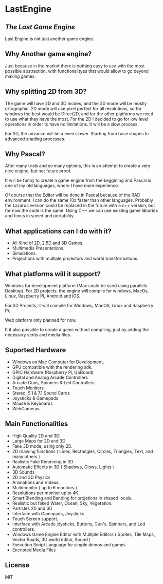 # LastEngine
## _The Last Game Engine_

Last Engine is not just another game engine. 

## Why Another game engine?
Just because in the market there is nothing easy to use with the most possible abstraction, with functionalityes that would allow to go beyond making games.

## Why splitting 2D from 3D?
The game will have 2D and 3D modes, and the 3D mode will be mostly ortographic.
2D mode will use pixel perfect for all resolutions, so for windows the best would be Direct2D, and for the other platforms we need to use what they have the most.
For the 2D I decided to go for low level operations in order to have no limitations. It will be a slow process.

For 3D, the advance will be a even slower. Starting from base shapes to advanced shading processes.

## Why Pascal?
After many trials and so many options, this is an attempt to create a very nice engine, but not future proof.

It will be funny to create a game engine from the beggining and Pascal is one of my old languages, where I have more experience.

Of course that the Editor will be done in Pascal because of the RAD environment. I can do the same 10x faster than other languages.
Probably the Lazarus version could be replaced in the future with a c++ version, but for now the code is the same. Using C++ we can use existing game libraries and focus in speed and portability.

## What applications can I do with it?
- All Kind of 2D, 2.5D and 3D Games.
- Multimedia Presentations.
- Simulations.
- Projections with multiple projectors and world transformations.

## What platforms will it support?
Windows for development platform (Mac could be used using parallels Desktop).
For 2D projects, the engine will compile for windows, MacOs, Linux, Raspberry Pi, Android and iOS. 

For 3D Projects, it will compile for Windows, MacOS, Linux and Raspberry Pi.

Web platform only planned for now.

It it also possible to create a game without compiling, just by adding the necessary scrits and media files.

## Suported Hardware
- Windows on Mac Computer for Development.
- GPU compatible with the rendering sdk.
- GPIO Hardware (Raspberry Pi, UpBoard)
- Digital and Analog Arcade Controllers
- Arcade Guns, Spinners & Led Controllers
- Touch Monitors
- Stereo, 5.1 & 7.1 Sound Cards
- Joysticks & Gamepads
- Mouse & Keyboards
- WebCameras

## Main Functionalities
- High Quality 2D and 3D.
- Large Maps for 2D and 3D.
- Fake 3D mode, using only 2D.
- 2D drawing functions ( Lines, Rectangles, Circles, Triangles, Text, and many others )
- Realistic Fake Rendering in 3D.
- Automatic Effects in 3D ( Shadows, Glows, Lights )
- 3D Sounds.
- 2D and 3D Physics
- Animations and Videos.
- Multimonitor ( up to 6 monitors ).
- Resolutions per monitor up to 4K.
- Smart Blending and Bending for projetions in shaped locals.
- Realistic but faked Water, Ocean, Sky, Vegetation.
- Particles 2D and 3D
- Interface with Gamepads, Joysticks.
- Touch Screen support.
- Interface with Arcade joysticks, Buttons, Gun's, Spinners, and Led controllers.
- Windows Game Engine Editor with Multiple Editors ( Sprites, Tile Maps, Vector Roads, 3D world editor, Sound )
- Execution Script Language for simple demos and games
- Encripted Media Files


## License

MIT
